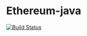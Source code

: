 # Ethereum-java

[![Build Status](https://travis-ci.org/sqli-nantes/ethereum-android.svg?branch=master)](https://travis-ci.org/sqli-nantes/ethereum-android)
